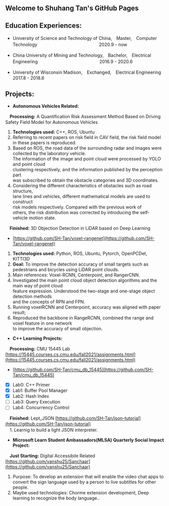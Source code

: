 ## Welcome to Shuhang Tan's GitHub Pages

## Education Experiences:

  *  University of Science and Technology of China,　Master,　Computer Technology　　　　　　　　　　　　　　2020.9 - now

  *  China University of Mining and Technology,　Bachelor,　Electrical Engineering　　　　　　　　　　　　　　2016.9 - 2020.6

  *  University of Wisconsin Madison,　Exchanged,　Electrical Engineering　　　　　　　　　　　　　　　　　　2017.8 - 2018.6  

## Projects:  
- **Autonomous Vehicles Related:**  

　**Processing:** A Quantification Risk Assessment Method Based on Driving Safety Field Model for Autonomous Vehicles  
   1. **Technologies used:** C++, ROS, Ubuntu  
   2. Referring to recent papers on risk field in CAV field, the risk field model in these papers is reproduced.  
   3. Based on ROS, the road data of the surrounding radar and images were collected by the laboratory vehicle.  
      The information of the image and point cloud were processed by YOLO and point cloud  
      clustering respectively, and the information published by the perception part  
      was subscribed to obtain the obstacle categories and 3D coordinates.  
   4. Considering the different characteristics of obstacles such as road structure,  
      lane lines and vehicles, different mathematical models are used to construct  
      risk models respectively. Compared with the previous work of  
      others, the risk distribution was corrected by introducing the self-vehicle motion state.  
      
  　**Finished:** 3D Objection Detection in LiDAR based on Deep Learning     
   - [https://github.com/SH-Tan/voxel-rangenet](https://github.com/SH-Tan/voxel-rangenet)  
   1.   **Technologies used:** Python, ROS, Ubuntu, Pytorch, OpenPCDet, KITTI3D  
   2.   **Goal:** To improve the detection accuracy of small targets such as pedestrians and bicycles using LiDAR point clouds.  
   3.    Main references: Voxel-RCNN, Centerpoint, and RangerCNN.  
   4.    Investigated the main point cloud object detection algorithms and the main way of point cloud  
         feature expression. Understood the two-stage and one-stage object detection methods  
         and the concepts of RPN and FPN.  
   5.    Running voxelRCNN and Centerpoint, accuracy was aligned with paper result;  
   6.    Reproduced the backbone in RangeRCNN, combined the range and voxel feature in one network  
         to improve the accuracy of small objection.  

- **C++ Learning Projects:** 

　**Processing:** CMU 15445 Lab [https://15445.courses.cs.cmu.edu/fall2021/assignments.html](https://15445.courses.cs.cmu.edu/fall2021/assignments.html)  
   -  [https://github.com/SH-Tan/cmu_db_15445](https://github.com/SH-Tan/cmu_db_15445)
   - [x] Lab0:  C++ Primer
   - [x] Lab1:  Buffer Pool Manager
   - [x] Lab2:  Hash Index
   - [ ] Lab3:  Query Execution
   - [ ] Lab4:  Concurrency Control 
    
　**Finished:** Lept_JSON  [https://github.com/SH-Tan/json-tutorial](https://github.com/SH-Tan/json-tutorial)  
 　1. Learnig to build a light JSON interpreter.  
   
 - **Microsoft Learn Student Ambassadors(MLSA) Quarterly Social Impact Project:** 
 
　**Just Starting:** Digital Accessibile Related [https://github.com/vanshu25/Sanchaar](https://github.com/vanshu25/Sanchaar)  
   1. Purpose: To develop an extension that will enable the video chat apps to convert the sign language used by a person to live subtitles for other people.  
   2. Maybe used technologies: Chorme extension development, Deep learning to recognize the body language..
